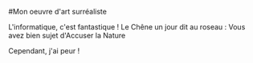 #Mon oeuvre d'art surréaliste

L'informatique, c'est fantastique !
Le Chêne un jour dit au roseau :
Vous avez bien sujet d'Accuser la Nature

Cependant, j'ai peur !
